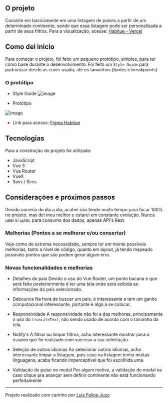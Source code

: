 
## O projeto

Consiste em basicamente em uma listagem de países a partir de um determinado continente, sendo que essa listagem pode ser personalizada a partir de seus filtros.
Para a visualização, acesse: <a href="https://habitue-project.vercel.app/">Habitue - Vercel</a>

## Como dei inicio

Para começar o projeto, foi feito um pequeno protótipo, simples, para ter como base durante o desenvolvimento.
Foi feito um `Style Guide` para padronizar desde as cores usada, até os tamanhos (fontes e breakpoints)

### O protótipo

- Style Guide
  ![image](https://user-images.githubusercontent.com/79236683/170800837-5949a52c-07b0-465f-9fcc-2e5e7162dca8.png)

- Protótipo

![image](https://user-images.githubusercontent.com/79236683/170800921-5a66b0b6-7e93-4c7a-9e9f-6e27df9a46dd.png)

- Link para acesso: <a href="https://www.figma.com/file/FajJDvyPkzQUTbql9tYKya/Untitled?node-id=0%3A1">Figma Habitue</a>

## Tecnologias

Para a construção do projeto foi utilizado:

- JavaScript
- Vue 3
- Vue Router
- VueX
- Sass / Scss

## Considerações e próximos passos

Devido correria do dia a dia, acabei não tendo muito tempo para focar 100% no projeto, mas dei meu melhor e estarei em constante evolução.
Nunca usei `GraphQL` para consumo dos dados, apenas API's Rest.

### Melhorias (Pontos a se melhorar e/ou consertar)

Vejo como de extrema necessidade, sempre ter em mente possíveis melhorias, tanto a nível de código, quanto em layout, já tendo mapeado possíveis pontos que são podem gerar algum erro.

### Novas funcionalidades e melhorias

- Detalhes do pais
  Devido o uso do Vue Router, um ponto bacana e que será feito posteriormente é ter uma tela onde será exibida as informações do país selecionado.

- Debounce
  Na hora de buscar um pais, é interessante e tem um ganho computacional interessante, portante é algo a se colocar.

- Responsividade
  A responsividade não foi a das melhores, principamente o uso do `truncateText`, não sendo usado de acordo com o tamanho da tela.

- Notify's
  A filtrar ou limpar filtros, acho interessante mostrar para o usuário que foi realizado com sucesso a sua solicitação.

- Seleção de outros idiomas
  Ao selecionar outros idiomas, acho interessante limpar a listagem, pois caso na listagem tenha muitas linguagens, acaba ficando imperceptível que foi escolhida uma.

- Validação de paise no modal
  Por algum motivo, a validação do modal na caso clique pra avançar sem definir continente não está funcionando perfeitamente

---

Projeto realizado com carinho por <a href="https://github.com/felipejuzo02">Luis Felipe Juzo</a>
